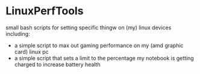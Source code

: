 # LinuxPerfTools

small bash scripts for setting specific thingw on (my) linux devices including: 
- a simple script to max out gaming performance on my (amd graphic card) linux pc
- a simple script that sets a limit to the percentage my notebook is getting charged to increase battery health
